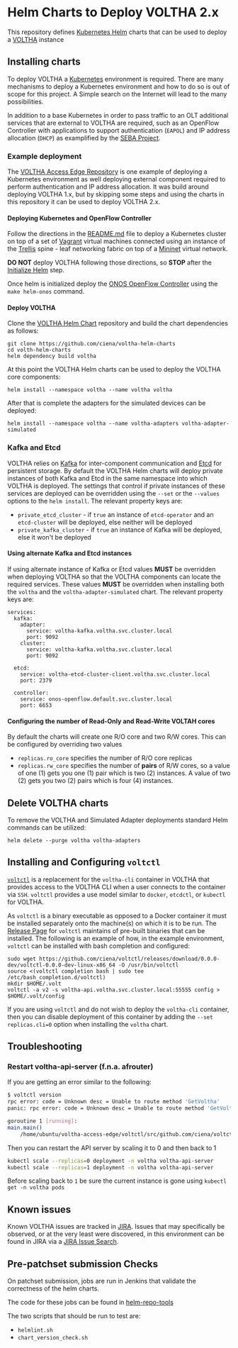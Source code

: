 # Helm Charts to Deploy VOLTHA 2.x
This repository defines [Kubernetes Helm](https://helm.sh/) charts that can be used to deploy a
[VOLTHA](https://www.opennetworking.org/voltha/) instance

## Installing charts
To deploy VOLTHA a [Kubernetes](https://kubernetes.io/) environment is required. There are many
mechanisms to deploy a Kubernetes environment and how to do so is out of scope for this project. A
Simple search on the Internet will lead to the many possibilities.

In addition to a base Kubernetes in order to pass traffic to an OLT additional services that are
external to VOLTHA are required, such as an OpenFlow Controller with applications to support
authentication (`EAPOL`) and IP address allocation (`DHCP`) as examplified by the
[SEBA Project](https://www.opennetworking.org/seba/).

### Example deployment
The [VOLTHA Access Edge Repository](https://github.com/ciena/voltha-access-edge) is one example
of deploying a Kubernetes environment as well deploying external component required to perform
authentication and IP address allocation. It was build around deploying VOLTHA 1.x, but by
skipping some steps and using the charts in this repository it can be used to deploy VOLTHA
2.x.

#### Deploying Kubernetes and OpenFlow Controller
Follow the directions in the
[README.md](https://github.com/ciena/voltha-access-edge/blob/master/README.md#deploy-voltha)
file to deploy a Kubernetes cluster on top of a set of
[Vagrant](https://www.vagrantup.com/) virtual machines connected using an instance of the
[Trellis](https://www.opennetworking.org/trellis/) spine - leaf networking fabric on top of
a [Mininet](http://mininet.org/) virtual network.

**DO NOT** deploy VOLTHA following those directions, so **STOP** after the
[Initialize Helm](https://github.com/ciena/voltha-access-edge/blob/master/README.md#initialize-helm)
step.

Once helm is initialized deploy the [ONOS OpenFlow Controller](https://onosproject.org/) using
the `make helm-onos` command.

#### Deploy VOLTHA
Clone the [VOLTHA Helm Chart](https://github.com/ciena/voltha-helm-charts) repository and
build the chart dependencies as follows:
```
git clone https://github.com/ciena/voltha-helm-charts
cd volth-helm-charts
helm dependency build voltha
```

At this point the VOLTHA Helm charts can be used to deploy the VOLTHA core components:
```
helm install --namespace voltha --name voltha voltha
```

After that is complete the adapters for the simulated devices can be deployed:
```
helm install --namespace voltha --name voltha-adapters voltha-adapter-simulated
```

### Kafka and Etcd
VOLTHA relies on [Kafka](https://kafka.apache.org/) for inter-component communication and
[Etcd](https://coreos.com/etcd/) for persistent storage. By default the VOLTHA Helm charts will
deploy private instances of both Kafka and Etcd in the same namespace into which VOLTHA is
deployed. The settings that control if private instances of these services are deployed can be
overridden using the `--set` or the `--values` options to the `helm install`. The relevant
property keys are:
- `private_etcd_cluster` - if `true` an instance of `etcd-operator` and an `etcd-cluster` will
be deployed, else neither will be deployed
- `private_kafka_cluster` - if `true` an instance of Kafka will be deployed, else it
won't be deployed

#### Using alternate Kafka and Etcd instances
If using alternate instance of Kafka or Etcd values **MUST** be overridden when deploying VOLTHA
so that the VOLTHA components can locate the required services. These values **MUST** be
overridden when installing both the `voltha` and the `voltha-adapter-simulated` chart. The
relevant property keys are:
```
services:
  kafka:
    adapter:
      service: voltha-kafka.voltha.svc.cluster.local
      port: 9092
    cluster:
      service: voltha-kafka.voltha.svc.cluster.local
      port: 9092

  etcd:
    service: voltha-etcd-cluster-client.voltha.svc.cluster.local
    port: 2379

  controller:
    service: onos-openflow.default.svc.cluster.local
    port: 6653
```

#### Configuring the number of Read-Only and Read-Write VOLTAH cores
By default the charts will create one R/O core and two R/W cores. This can be configured by
overriding two values
- `replicas.ro_core` specifies the number of R/O core replicas
- `replicas.rw_core` specifies the number of **pairs** of R/W cores, so a value of one (1) gets
you one (1) pair which is two (2) instances. A value of two (2) gets you two (2) pairs which is
four (4) instances.

## Delete VOLTHA charts
To remove the VOLTHA and Simulated Adapter deployments standard Helm commands can be utilized:
```
helm delete --purge voltha voltha-adapters
```

## Installing and Configuring `voltctl`
[`voltctl`](https://github.com/ciena/voltctl) is a replacement for the `voltha-cli` container
in VOLTHA that provides access to the VOLTHA CLI when a user connects to the container via
`SSH`. `voltctl` provides a use model similar to `docker`, `etcdctl`, or `kubectl` for VOLTHA.

As `voltctl` is a binary executable as opposed to a Docker container it must be installed
separately onto the machine(s) on which it is to be run. The
[Release Page](https://github.com/ciena/voltctl/releases) for `voltctl` maintains of pre-built
binaries that can be installed. The following is an example of how, in the example environment,
`voltctl` can be installed with bash completion and configured:
```
sudo wget https://github.com/ciena/voltctl/releases/download/0.0.0-dev/voltctl-0.0.0-dev-linux-x86_64 -O /usr/bin/voltctl
source <(voltctl completion bash | sudo tee /etc/bash_completion.d/voltctl)
mkdir $HOME/.volt
voltctl -a v2 -s voltha-api.voltha.svc.cluster.local:55555 config > $HOME/.volt/config
```

If you are using `voltctl` and do not wish to deploy the `voltha-cli` container, then you can disable
deployment of this container by adding the `--set replicas.cli=0` option when installing the
`voltha` chart.

## Troubleshooting
### Restart voltha-api-server (f.n.a. afrouter)
If you are getting an error similar to the following:
```bash
$ voltctl version
rpc error: code = Unknown desc = Unable to route method 'GetVoltha'
panic: rpc error: code = Unknown desc = Unable to route method 'GetVoltha'

goroutine 1 [running]:
main.main()
    /home/ubuntu/voltha-access-edge/voltctl/src/github.com/ciena/voltctl/cmd/voltctl.go:48 +0x56d
```

Then you can restart the API server by scaling it to 0 and then back to 1
```bash
kubectl scale --replicas=0 deployment -n voltha voltha-api-server
kubectl scale --replicas=1 deployment -n voltha voltha-api-server
```

Before scaling back to `1` be sure the current instance is gone using `kubectl get -n voltha pods`

## Known issues
Known VOLTHA issues are tracked in [JIRA](https://jira.opencord.org). Issues that may specifically
be observed, or at the very least were discovered, in this environment can be found in JIRA via a
[JIRA Issue Search](https://jira.opencord.org/issues/?jql=status%20not%20in%20%28closed%2C%20Done%2CResolved%29%20and%20labels%20in%20%28helm%29%20and%20affectedVersion%20in%20%28%22VOLTHA%20v2.0%22%29).

## Pre-patchset submission Checks
On patchset submission, jobs are run in Jenkins that validate the correctness
of the helm charts.

The code for these jobs can be found in
[helm-repo-tools](http://gerrit.opencord.org/helm-repo-tools)

The two scripts that should be run to test are:

 - `helmlint.sh`
 - `chart_version_check.sh`
